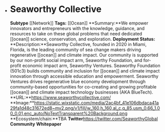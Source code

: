 - # Seaworthy Collective
  **Subtype** [[Network]]
  **Tags:** [[Ocean]]
  **Summary:**We empower innovators and entrepreneurs with the knowledge, guidance, and resources to take on these global problems that need dedicated [[ocean]] science, conservation, and exploration.
  **Deployment Status:**
  **Description:**Seaworthy Collective, founded in 2020 in Miami, Florida, is the leading community of sea change makers driving regenerative [[ocean]] and climate impact. Our community is supported by our non-profit social impact arm, Seaworthy Foundation, and for-profit economic impact arm, Seaworthy Ventures. Seaworthy Foundation (501c3) builds community and inclusion for [[ocean]] and climate impact innovation through accessible education and empowerment. Seaworthy Ventures drives regenerative blue economy development through community-based opportunities for co-creating and growing profitable [[ocean]] and climate impact technology businesses (AKA BlueTech).
  **URL:**https://www.seaworthycollective.com/
  **Image:**https://static.wixstatic.com/media/2ac4bf_41e106dbdaca41a29fa1d48c31672ed8~mv2.png/v1/fill/w_160,h_160,al_c,q_85,usm_0.66_1.00_0.01,enc_auto/NoTextTransparent%20Background.png
  **Ecosystem/chain:**TBA
  **Twitter**https://twitter.com/SeaworthyGlobal
  **Community**
  **Whitepaper**